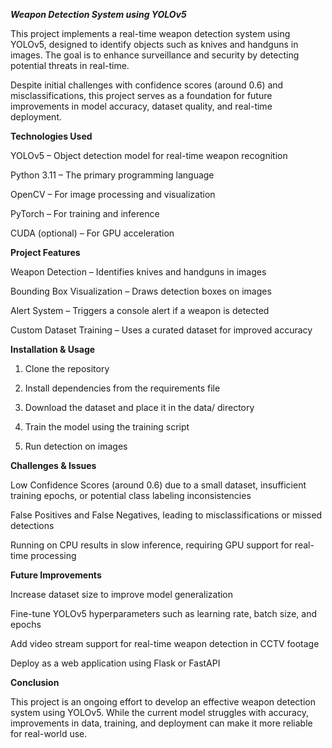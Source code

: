 ***Weapon Detection System using YOLOv5***

This project implements a real-time weapon detection system using YOLOv5, designed to identify objects such as knives and handguns in images. The goal is to enhance surveillance and security by detecting potential threats in real-time.

Despite initial challenges with confidence scores (around 0.6) and misclassifications, this project serves as a foundation for future improvements in model accuracy, dataset quality, and real-time deployment.

**Technologies Used**

YOLOv5 – Object detection model for real-time weapon recognition

Python 3.11 – The primary programming language

OpenCV – For image processing and visualization

PyTorch – For training and inference

CUDA (optional) – For GPU acceleration


**Project Features**

Weapon Detection – Identifies knives and handguns in images

Bounding Box Visualization – Draws detection boxes on images

Alert System – Triggers a console alert if a weapon is detected

Custom Dataset Training – Uses a curated dataset for improved accuracy


**Installation & Usage**

1. Clone the repository


2. Install dependencies from the requirements file


3. Download the dataset and place it in the data/ directory


4. Train the model using the training script


5. Run detection on images



**Challenges & Issues**

Low Confidence Scores (around 0.6) due to a small dataset, insufficient training epochs, or potential class labeling inconsistencies

False Positives and False Negatives, leading to misclassifications or missed detections

Running on CPU results in slow inference, requiring GPU support for real-time processing


**Future Improvements**

Increase dataset size to improve model generalization

Fine-tune YOLOv5 hyperparameters such as learning rate, batch size, and epochs

Add video stream support for real-time weapon detection in CCTV footage

Deploy as a web application using Flask or FastAPI


**Conclusion**

This project is an ongoing effort to develop an effective weapon detection system using YOLOv5. While the current model struggles with accuracy, improvements in data, training, and deployment can make it more reliable for real-world use.